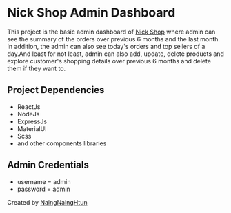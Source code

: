 # Nick Shop Admin Dashboard

This project is the basic admin dashboard of [Nick Shop](https://naingnainghtun.github.io/nickshop/) where admin can see the summary of the orders over previous 6 months and the last month. In addition, the admin can also see today's orders and top sellers of a day.And least for not least, admin can also add, update, delete products and explore customer's shopping details over previous 6 months and delete them if they want to.

## Project Dependencies

- ReactJs
- NodeJs
- ExpressJs
- MaterialUI
- Scss
- and other components libraries

## Admin Credentials

- username = admin
- password = admin

Created by [NaingNaingHtun](https://www.linkedin.com/in/naing-naing-htun-10a133236/)
